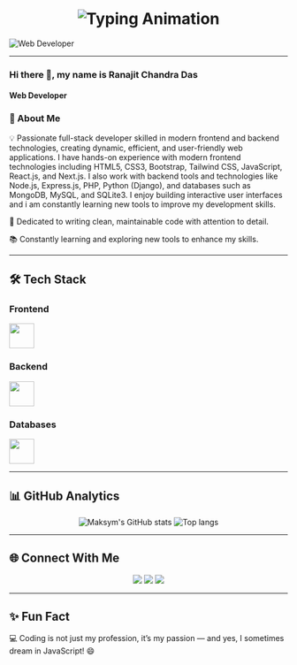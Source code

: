 <!-- Animated Header -->
<h1 align="center">
  <img src="https://readme-typing-svg.herokuapp.com?font=Fira+Code&size=30&duration=4000&pause=1000&color=00C4FF&center=true&vCenter=true&width=600&lines=Hi%2C+I'm+Ranajit+👋;Full+Stack+Web+Developer;Frontend+%26+Backend+Specialist;Always+Learning+New+Technologies" alt="Typing Animation" />
</h1>

<!-- Banner -->
![Web Developer](https://media.licdn.com/dms/image/v2/D5616AQEyiMrTLzjrew/profile-displaybackgroundimage-shrink_350_1400/profile-displaybackgroundimage-shrink_350_1400/0/1666909601860?e=1757548800&v=beta&t=Rna7qkOx0KnTF9C50K5vNPJ4kWug2iqcF9pYFInDZ6o)


---




### Hi there 👋, my name is Ranajit Chandra Das
#### Web Developer




### 🚀 About Me
💡 Passionate full-stack developer skilled in modern frontend and backend technologies, creating dynamic,
   efficient, and user-friendly web applications.
   I have hands-on experience with modern frontend technologies including HTML5, CSS3,
   Bootstrap, Tailwind CSS, JavaScript, React.js, and Next.js. I also work with backend tools and
   technologies like Node.js, Express.js, PHP, Python (Django), and databases such as MongoDB,
   MySQL, and SQLite3. I enjoy building interactive user interfaces and i am constantly learning
   new tools to improve my development skills.

🎯 Dedicated to writing clean, maintainable code with attention to detail.

📚 Constantly learning and exploring new tools to enhance my skills.  

---

## 🛠️ Tech Stack

### **Frontend**
<p align="left">
  <img src="https://skillicons.dev/icons?i=html,css,bootstrap,tailwind,js,react,nextjs" height="45" />
</p>

### **Backend**
<p align="left">
  <img src="https://skillicons.dev/icons?i=nodejs,express,php,python,django" height="45" />
</p>

### **Databases**
<p align="left">
  <img src="https://skillicons.dev/icons?i=mongodb,mysql,sqlite" height="45" />
</p>

---

## 📊 GitHub Analytics

<div align="center">
<img alt="Maksym's GitHub stats" src="https://github-readme-stats.vercel.app/api?username=ranajitchandra&show_icons=true&theme=transparent"/>
<img alt="Top langs" src="https://github-readme-stats.vercel.app/api/top-langs/?username=ranajitchandra&layout=compact&&langs_count=8"/>
</div>

---

## 🌐 Connect With Me
<p align="center">
  <a href="https://github.com/ranajitchandra"><img src="https://img.shields.io/badge/GitHub-000?style=for-the-badge&logo=github&logoColor=white"/></a>
  <a href="https://linkedin.com/in/mr-rono"><img src="https://img.shields.io/badge/LinkedIn-0077B5?style=for-the-badge&logo=linkedin&logoColor=white"/></a>
  <a href="mailto:ranajitchandradas3@gmail.com"><img src="https://img.shields.io/badge/Email-D14836?style=for-the-badge&logo=gmail&logoColor=white"/></a>
</p>

---

## ✨ Fun Fact
💻 Coding is not just my profession, it’s my passion — and yes, I sometimes dream in JavaScript! 😄






